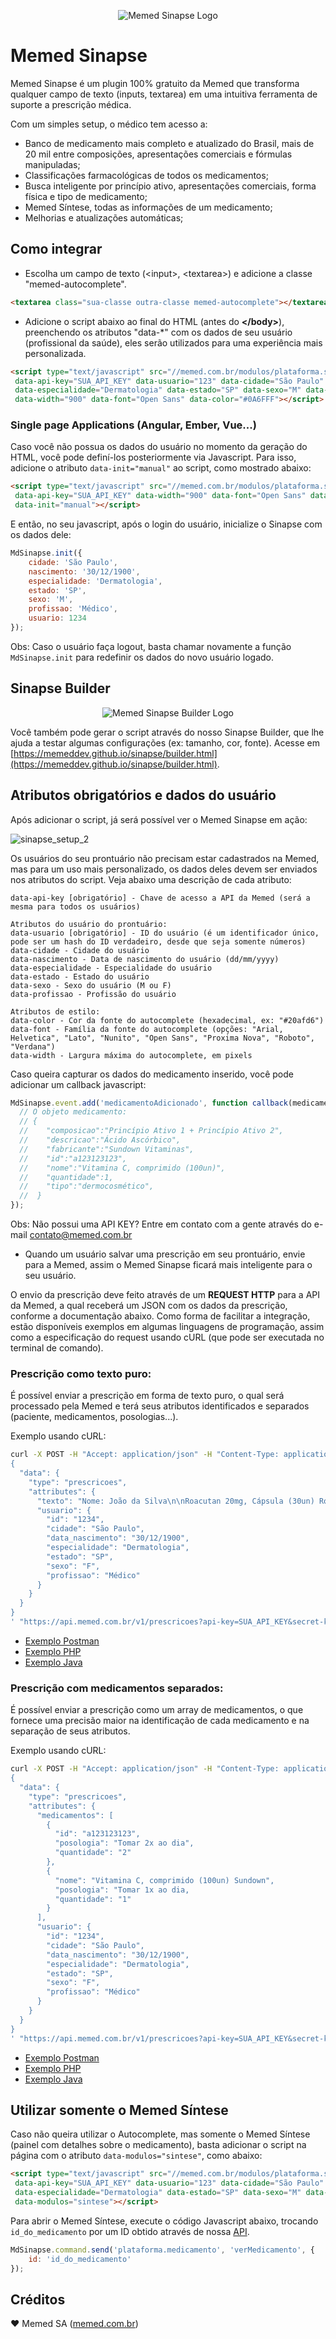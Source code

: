 <p align="center"><img src="https://cloud.githubusercontent.com/assets/21063429/22703426/4341209e-ed4b-11e6-9599-873af8e0b17c.png" alt="Memed Sinapse Logo" /></p>

# Memed Sinapse

Memed Sinapse é um plugin 100% gratuito da Memed que transforma qualquer campo de texto (inputs, textarea) em uma intuitiva ferramenta de suporte a prescrição médica.

Com um simples setup, o médico tem acesso a:
- Banco de medicamento mais completo e atualizado do Brasil, mais de 20 mil entre composições, apresentações comerciais e fórmulas manipuladas;
- Classificações farmacológicas de todos os medicamentos;
- Busca inteligente por princípio ativo, apresentações comerciais, forma física e tipo de medicamento;
- Memed Síntese, todas as informações de um medicamento;
- Melhorias e atualizações automáticas;


## Como integrar

- Escolha um campo de texto (\<input>, \<textarea>) e adicione a classe "memed-autocomplete".

```html
<textarea class="sua-classe outra-classe memed-autocomplete"></textarea>
```

- Adicione o script abaixo ao final do HTML (antes do **\</body>**), preenchendo os atributos "data-*" com os dados de seu usuário (profissional da saúde), eles serão utilizados para uma experiência mais personalizada.

```html
<script type="text/javascript" src="//memed.com.br/modulos/plataforma.sinapse/build/sinapse.min.js"
 data-api-key="SUA_API_KEY" data-usuario="123" data-cidade="São Paulo" data-nascimento="30/12/1900"
 data-especialidade="Dermatologia" data-estado="SP" data-sexo="M" data-profissao="Médico"
 data-width="900" data-font="Open Sans" data-color="#0A6FFF"></script>
```
### Single page Applications (Angular, Ember, Vue...)

Caso você não possua os dados do usuário no momento da geração do HTML, você pode definí-los posteriormente via Javascript. Para isso, adicione o atributo `data-init="manual"` ao script, como mostrado abaixo:

```html
<script type="text/javascript" src="//memed.com.br/modulos/plataforma.sinapse/build/sinapse.min.js"
 data-api-key="SUA_API_KEY" data-width="900" data-font="Open Sans" data-color="#0A6FFF"
 data-init="manual"></script>
```

E então, no seu javascript, após o login do usuário, inicialize o Sinapse com os dados dele:

```javascript
MdSinapse.init({
	cidade: 'São Paulo',
	nascimento: '30/12/1900',
	especialidade: 'Dermatologia',
	estado: 'SP',
	sexo: 'M',
	profissao: 'Médico',
    usuario: 1234
});
```

Obs: Caso o usuário faça logout, basta chamar novamente a função `MdSinapse.init` para redefinir os dados do novo usuário logado.

## Sinapse Builder

<p align="center"><img src="https://cloud.githubusercontent.com/assets/2197005/23463496/7c1e6e90-fe70-11e6-84d8-5a815c6b7890.png" alt="Memed Sinapse Builder Logo" /></p>

Você também pode gerar o script através do nosso Sinapse Builder, que lhe ajuda a testar algumas configurações (ex: tamanho, cor, fonte). Acesse em [https://memeddev.github.io/sinapse/builder.html](https://memeddev.github.io/sinapse/builder.html).

## Atributos obrigatórios e dados do usuário

Após adicionar o script, já será possível ver o Memed Sinapse em ação:

![sinapse_setup_2](https://cloud.githubusercontent.com/assets/21063429/22213858/dba8a7c4-e17c-11e6-9501-bc5afa2b2eb9.gif)

Os usuários do seu prontuário não precisam estar cadastrados na Memed, mas para um uso mais personalizado, os dados deles devem ser enviados nos atributos do script. Veja abaixo uma descrição de cada atributo:

```
data-api-key [obrigatório] - Chave de acesso a API da Memed (será a mesma para todos os usuários)

Atributos do usuário do prontuário:
data-usuario [obrigatório] - ID do usuário (é um identificador único, pode ser um hash do ID verdadeiro, desde que seja somente números)
data-cidade - Cidade do usuário
data-nascimento - Data de nascimento do usuário (dd/mm/yyyy)
data-especialidade - Especialidade do usuário
data-estado - Estado do usuário
data-sexo - Sexo do usuário (M ou F)
data-profissao - Profissão do usuário

Atributos de estilo:
data-color - Cor da fonte do autocomplete (hexadecimal, ex: "#20afd6")
data-font - Família da fonte do autocomplete (opções: "Arial, Helvetica", "Lato", "Nunito", "Open Sans", "Proxima Nova", "Roboto", "Verdana")
data-width - Largura máxima do autocomplete, em pixels
```

Caso queira capturar os dados do medicamento inserido, você pode adicionar um callback javascript:

```javascript
MdSinapse.event.add('medicamentoAdicionado', function callback(medicamento) {
  // O objeto medicamento:
  // {
  //    "composicao":"Princípio Ativo 1 + Princípio Ativo 2",
  //    "descricao":"Ácido Ascórbico",
  //    "fabricante":"Sundown Vitaminas",
  //    "id":"a123123123",
  //    "nome":"Vitamina C, comprimido (100un)",
  //    "quantidade":1,
  //    "tipo":"dermocosmético",
  //  }
});
```

Obs: Não possui uma API KEY? Entre em contato com a gente através do e-mail [contato@memed.com.br](mailto:contato@memed.com.br)

- Quando um usuário salvar uma prescrição em seu prontuário, envie para a Memed, assim o Memed Sinapse ficará mais inteligente para o seu usuário.

O envio da prescrição deve feito através de um **REQUEST HTTP** para a API da Memed, a qual receberá um JSON com os dados da prescrição, conforme a documentação abaixo. Como forma de facilitar a integração, estão disponíveis exemplos em algumas linguagens de programação, assim como a especificação do request usando cURL (que pode ser executada no terminal de comando).

### Prescrição como texto puro:

É possível enviar a prescrição em forma de texto puro, o qual será processado pela Memed e terá seus atributos identificados e separados (paciente, medicamentos, posologias...).

Exemplo usando cURL:

```bash
curl -X POST -H "Accept: application/json" -H "Content-Type: application/json" -d '
{
  "data": {
    "type": "prescricoes",
    "attributes": {
      "texto": "Nome: João da Silva\n\nRoacutan 20mg, Cápsula (30un) Roche\nTomar 2x ao dia\n\nVitamina C, comprimido (100un) Sundown Vitaminas\nTomar 1x por semana",
      "usuario": {
    	"id": "1234",
    	"cidade": "São Paulo",
    	"data_nascimento": "30/12/1900",
    	"especialidade": "Dermatologia",
    	"estado": "SP",
    	"sexo": "F",
    	"profissao": "Médico"
      }
    }
  }
}
' "https://api.memed.com.br/v1/prescricoes?api-key=SUA_API_KEY&secret-key=SUA_SECRET_KEY"
```

- [Exemplo Postman](exemplos/postman/postman_collection.json)
- [Exemplo PHP](exemplos/envio-prescricao/php/texto-puro.php)
- [Exemplo Java](exemplos/envio-prescricao/java/src/br/com/memed/TextoPuro.java)

### Prescrição com medicamentos separados:

É possível enviar a prescrição como um array de medicamentos, o que fornece uma precisão maior na identificação de cada medicamento e na separação de seus atributos.

Exemplo usando cURL:

```bash
curl -X POST -H "Accept: application/json" -H "Content-Type: application/json" -d '
{
  "data": {
    "type": "prescricoes",
    "attributes": {
      "medicamentos": [
        {
          "id": "a123123123",
          "posologia": "Tomar 2x ao dia",
          "quantidade": "2"
        },
        {
          "nome": "Vitamina C, comprimido (100un) Sundown",
          "posologia": "Tomar 1x ao dia,
          "quantidade": "1"
        }
      ],
      "usuario": {
    	"id": "1234",
    	"cidade": "São Paulo",
    	"data_nascimento": "30/12/1900",
    	"especialidade": "Dermatologia",
    	"estado": "SP",
    	"sexo": "F",
    	"profissao": "Médico"
      }
    }
  }
}
' "https://api.memed.com.br/v1/prescricoes?api-key=SUA_API_KEY&secret-key=SUA_SECRET_KEY"
```

- [Exemplo Postman](exemplos/postman/postman_collection.json)
- [Exemplo PHP](exemplos/envio-prescricao/php/medicamentos-separados.php)
- [Exemplo Java](exemplos/envio-prescricao/java/src/br/com/memed/MedicamentosSeparados.java)

## Utilizar somente o Memed Síntese

Caso não queira utilizar o Autocomplete, mas somente o Memed Síntese (painel com detalhes sobre o medicamento), basta adicionar o script na página com o atributo `data-modulos="sintese"`, como abaixo:

```html
<script type="text/javascript" src="//memed.com.br/modulos/plataforma.sinapse/build/sinapse.min.js"
 data-api-key="SUA_API_KEY" data-usuario="123" data-cidade="São Paulo" data-nascimento="30/12/1900"
 data-especialidade="Dermatologia" data-estado="SP" data-sexo="M" data-profissao="Médico" data-width="900"
 data-modulos="sintese"></script>
```

Para abrir o Memed Síntese, execute o código Javascript abaixo, trocando `id_do_medicamento` por um ID obtido através de nossa [API](http://integracao.api.memed.com.br/doc/parceiros).

```javascript
MdSinapse.command.send('plataforma.medicamento', 'verMedicamento', {
    id: 'id_do_medicamento'
});
```



## Créditos

:heart: Memed SA ([memed.com.br](https://memed.com.br))
